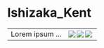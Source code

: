 
# Ishizaka_Kent
<table border="0">
 <tr>
    <td>Lorem ipsum ...</td>
    <td>

<a href="https://github.com/anuraghazra/github-readme-stats">
      <img align="left" src="https://github-readme-stats.vercel.app/api/top-langs/?username=Ishizaka-K&hide_border=true&show_icons=true&layout=donut-vertical&text_color=f5f5f2&title_color=f5f5f2&bg_color=69,22E1FF,1D8FE1,625EB1,625EB1&locale=ja&custom_title=使用言語割合&hide=LLVM&langs_count=4" />
 </a>
 <a href="https://github.com/anuraghazra/github-readme-stats">
      <img align="left" src="https://github-readme-stats.vercel.app/api/top-langs/?username=Ishizaka-K&hide_border=true&show_icons=true&layout=donut-vertical&text_color=f5f5f2&title_color=f5f5f2&bg_color=69,AC32E4,,7918F2,4801FF,4801FF,7918F2&locale=ja&custom_title=使用言語割合&hide=LLVM&langs_count=4" />
 </a>

  <a href="https://github.com/anuraghazra/github-readme-stats">
      <img align="left" src="https://github-readme-stats.vercel.app/api/top-langs/?username=Ishizaka-K&hide_border=true&show_icons=true&layout=donut-vertical&text_color=f5f5f2&title_color=f5f5f2&bg_color=69,FF3CAC,562B7C,2B86C5,2B86C5&locale=ja&custom_title=使用言語割合&hide=LLVM&langs_count=4" />
 </a>



     
   </td>
 </tr>

</table>



